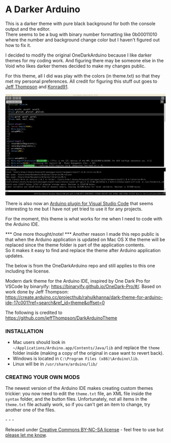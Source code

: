 # A Darker Arduino

This is a darker theme with pure black background for both the console output and the editor.  
There seems to be a bug with binary number formatting like 0b00011010 where the number and background
change color but I haven't figured out how to fix it.   

I decided to modify the original OneDarkArduino because I like darker themes for my coding work.  And
figuring there may be someone else in the Void who likes darker themes decided to make my changes public.

For this theme, all I did was play with the colors (in theme.txt) so that they met my personal preferences.
All credit for figuring this stuff out goes to [Jeff Thompson](https://github.com/jeffThompson/DarkArduinoTheme) and [Konrad91](https://github.com/konrad91/OneDarkArduino).

![screenshot](https://github.com/andrew-sz/A_Darker_Arduino_Theme/blob/main/screen_shot_super_dark.jpeg)

There is also now an [Arduino plugin for Visual Studio Code](https://marketplace.visualstudio.com/items?itemName=vsciot-vscode.vscode-arduino) that seems interesting to me but I have not yet tried to use it for any projects.  

For the moment, this theme is what works for me when I need to code with the Arduino IDE.  

*** One more thought/note! *** Another reason I made this repo public is that when the Arduino application is
updated on Mac OS X the theme will be replaced since the theme folder is part of the application contents.  
So it makes it easy to find and replace the theme after Arduino application updates.

The below is from the OneDarkArduino repo and still applies to this one including the license. 

Modern dark theme for the Arduino IDE, inspired by One Dark Pro for VSCode by binaryify: https://binaryify.github.io/OneDark-Pro/#/. Based on work done by Jeff Thompson: https://create.arduino.cc/projecthub/rahulkhanna/dark-theme-for-arduino-ide-17c001?ref=search&ref_id=theme&offset=0 



The following is credited to https://github.com/jeffThompson/DarkArduinoTheme 

### INSTALLATION  

* Mac users should look in `~/Applications/Arduino.app/Contents/Java/lib` and replace the `theme` folder inside (making a copy of the original in case want to revert back).  
* Windows is located in `C:\Program Files (x86)\Arduino\lib`.  
* Linux will be in `/usr/share/arduino/lib/`  

### CREATING YOUR OWN MODS
The newest version of the Arduino IDE makes creating custom themes trickier: you now need to edit the `theme.txt` file, an XML file inside the `syntax` folder, and the button files. Unfortunately, not all items in the `theme.txt` file actually work, so if you can't get an item to change, try another one of the files.

\- \- \-

Released under [Creative Commons BY-NC-SA license](http://creativecommons.org/licenses/by-nc-sa/3.0/) - feel free to use but [please let me know](http://www.jeffreythompson.org).
